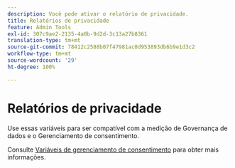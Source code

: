 ```yaml
---
description: Você pode ativar o relatório de privacidade.
title: Relatórios de privacidade
feature: Admin Tools
exl-id: 307c9ae2-2135-4a0b-9d2d-3c13a27b8361
translation-type: tm+mt
source-git-commit: 78412c2588b07f47981ac0d953893db6b9e1d3c2
workflow-type: tm+mt
source-wordcount: '29'
ht-degree: 100%

---
```


# Relatórios de privacidade

Use essas variáveis para ser compatível com a medição de Governança de dados e o Gerenciamento de consentimento.

Consulte [Variáveis de gerenciamento de consentimento](/help/admin/c-data-governance/consent-variables.md) para obter mais informações.

